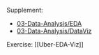 Supplement: 
- [03-Data-Analysis/EDA](https://github.com/mieduai/fsds-courses/blob/master/03-Data-Analysis/03-eda.ipynb)
- [03-Data-Analysis/DataViz](https://github.com/mieduai/fsds-courses/blob/master/03-Data-Analysis/04-dataviz.ipynb)

Exercise: [[Uber-EDA-Viz]]